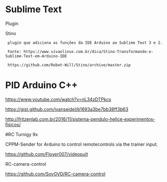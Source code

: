 # Sublime Text
  Plugin
    
   Stino
   
     plugin que adiciona as funções da IDE Arduino ao Sublime Text 3 e 2.
     
     Fonte: https://www.vivaolinux.com.br/dica/Stino-Transformando-o-Sublime-Text-em-Arduino-IDE
     
     https://github.com/Robot-Will/Stino/archive/master.zip

# PID Arduino C++

https://www.youtube.com/watch?v=nL34zDTPkcs

https://gist.github.com/ivanseidel/b1693a3be7bb38ff3b63

http://fritzenlab.com.br/2016/11/sistema-pendulo-helice-experimentos-fisicos/


#RC Turnigy 9x

CPPM-Sender for Arduino to control remotecontrols via the trainer input.

https://github.com/Floyer007/videopult

RC-camera-control

https://github.com/SovGVD/RC-camera-control
